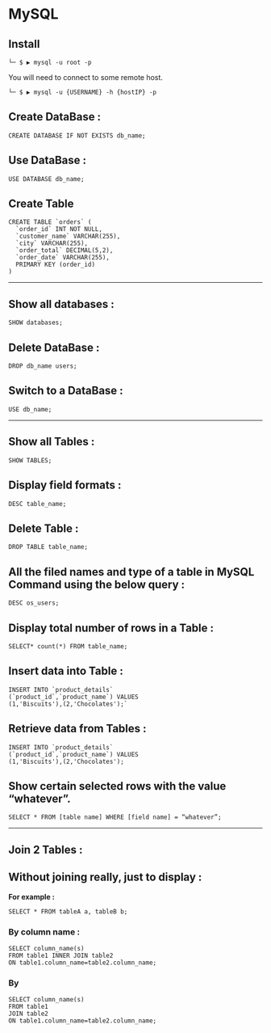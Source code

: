 # MySQL

## Install

`└─ $ ▶ mysql -u root -p`

You will need to connect to some remote host.

`└─ $ ▶ mysql -u {USERNAME} -h {hostIP} -p`

## Create DataBase :

`CREATE DATABASE IF NOT EXISTS db_name;`

## Use DataBase :

`USE DATABASE db_name;`

## Create Table



```
CREATE TABLE `orders` (
  `order_id` INT NOT NULL,
  `customer_name` VARCHAR(255),
  `city` VARCHAR(255),
  `order_total` DECIMAL(5,2),
  `order_date` VARCHAR(255),
  PRIMARY KEY (order_id)
) 
```

---

## Show all databases :

`SHOW databases;`

## Delete DataBase :

`DROP db_name users;`

## Switch to a DataBase :

`USE db_name;`

---

## Show all Tables :

`SHOW TABLES;`

## Display field formats :

`DESC table_name;`

## Delete Table :

`DROP TABLE table_name;`

## All the filed names and type of a table in MySQL Command using the below query :

`DESC os_users;`

## Display total number of rows in a Table :

`SELECT* count(*) FROM table_name;`

## Insert data into Table :

```
INSERT INTO `product_details` 
(`product_id`,`product_name`) VALUES
(1,'Biscuits'),(2,'Chocolates');`
```

## Retrieve data from Tables :

```
INSERT INTO `product_details` 
(`product_id`,`product_name`) VALUES
(1,'Biscuits'),(2,'Chocolates');
```

## Show certain selected rows with the value “whatever”. 

`SELECT * FROM [table name] WHERE [field name] = “whatever”;`



---

## Join 2 Tables :

## Without joining really, just to display :

**For example :**

`SELECT * FROM tableA a, tableB b; `

### By column name :

```
SELECT column_name(s)
FROM table1 INNER JOIN table2
ON table1.column_name=table2.column_name;
```

### By 

```
SELECT column_name(s)
FROM table1
JOIN table2
ON table1.column_name=table2.column_name;
```



